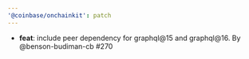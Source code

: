 ```yaml
---
'@coinbase/onchainkit': patch
---
```


- **feat**: include peer dependency for graphql@15 and graphql@16. By @benson-budiman-cb #270
